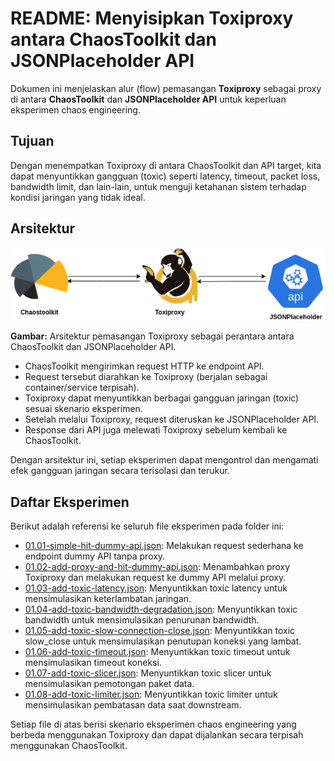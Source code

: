# README: Menyisipkan Toxiproxy antara ChaosToolkit dan JSONPlaceholder API

Dokumen ini menjelaskan alur (flow) pemasangan **Toxiproxy** sebagai proxy di antara **ChaosToolkit** dan **JSONPlaceholder API** untuk keperluan eksperimen chaos engineering.

## Tujuan

Dengan menempatkan Toxiproxy di antara ChaosToolkit dan API target, kita dapat menyuntikkan gangguan (toxic) seperti latency, timeout, packet loss, bandwidth limit, dan lain-lain, untuk menguji ketahanan sistem terhadap kondisi jaringan yang tidak ideal.

## Arsitektur

![Arsitektur Toxiproxy antara ChaosToolkit dan JSONPlaceholder](./assets/1.drawio.png)

**Gambar:** Arsitektur pemasangan Toxiproxy sebagai perantara antara ChaosToolkit dan JSONPlaceholder API.

- ChaosToolkit mengirimkan request HTTP ke endpoint API.
- Request tersebut diarahkan ke Toxiproxy (berjalan sebagai container/service terpisah).
- Toxiproxy dapat menyuntikkan berbagai gangguan jaringan (toxic) sesuai skenario eksperimen.
- Setelah melalui Toxiproxy, request diteruskan ke JSONPlaceholder API.
- Response dari API juga melewati Toxiproxy sebelum kembali ke ChaosToolkit.

Dengan arsitektur ini, setiap eksperimen dapat mengontrol dan mengamati efek gangguan jaringan secara terisolasi dan terukur.


## Daftar Eksperimen

Berikut adalah referensi ke seluruh file eksperimen pada folder ini:

- [01.01-simple-hit-dummy-api.json](01.01-simple-hit-dummy-api.json): Melakukan request sederhana ke endpoint dummy API tanpa proxy.
- [01.02-add-proxy-and-hit-dummy-api.json](01.02-add-proxy-and-hit-dummy-api.json): Menambahkan proxy Toxiproxy dan melakukan request ke dummy API melalui proxy.
- [01.03-add-toxic-latency.json](01.03-add-toxic-latency.json): Menyuntikkan toxic latency untuk mensimulasikan keterlambatan jaringan.
- [01.04-add-toxic-bandwidth-degradation.json](01.04-add-toxic-bandwidth-degradation.json): Menyuntikkan toxic bandwidth untuk mensimulasikan penurunan bandwidth.
- [01.05-add-toxic-slow-connection-close.json](01.05-add-toxic-slow-connection-close.json): Menyuntikkan toxic slow_close untuk mensimulasikan penutupan koneksi yang lambat.
- [01.06-add-toxic-timeout.json](01.06-add-toxic-timeout.json): Menyuntikkan toxic timeout untuk mensimulasikan timeout koneksi.
- [01.07-add-toxic-slicer.json](01.07-add-toxic-slicer.json): Menyuntikkan toxic slicer untuk mensimulasikan pemotongan paket data.
- [01.08-add-toxic-limiter.json](01.08-add-toxic-limiter.json): Menyuntikkan toxic limiter untuk mensimulasikan pembatasan data saat downstream.

Setiap file di atas berisi skenario eksperimen chaos engineering yang berbeda menggunakan Toxiproxy dan dapat dijalankan secara terpisah menggunakan ChaosToolkit.

